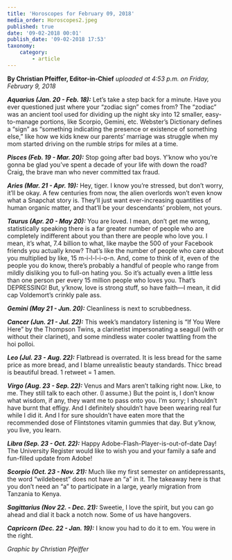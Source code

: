 ```yaml
---
title: 'Horoscopes for February 09, 2018'
media_order: Horoscopes2.jpeg
published: true
date: '09-02-2018 00:01'
publish_date: '09-02-2018 17:53'
taxonomy:
    category:
        - article
---
```


**By Christian Pfeiffer, Editor-in-Chief** _uploaded at 4:53 p.m. on Friday, February 9, 2018_

_**Aquarius (Jan. 20 - Feb. 18):**_ Let’s take a step back for a minute. Have you ever questioned just where your “zodiac sign” comes from? 
The “zodiac” was an ancient tool used for dividing up the night sky into 12 smaller, easy-to-manage portions, like Scorpio, Gemini, etc. 
Webster’s Dictionary defines a “sign” as “something indicating the presence or existence of something else,” like how we kids knew our parents’ marriage was struggle when my mom started driving on the rumble strips for miles at a time. 

_**Pisces (Feb. 19 - Mar. 20):**_ Stop going after bad boys. Y’know who you’re gonna be glad you’ve spent a decade of your life with down the road? Craig, the brave man who never committed tax fraud.

**_Aries (Mar. 21 - Apr. 19):_** Hey, tiger. I know you’re stressed, but don’t worry, it’ll be okay. A few centuries from now, the alien overlords won’t even know what a Snapchat story is. They’ll just want ever-increasing quantities of human organic matter, and that’ll be your descendants’ problem, not yours.

_**Taurus (Apr. 20 - May 20):**_ You are loved. I mean, don’t get me wrong, statistically speaking there is a far greater number of people who are completely indifferent about you than there are people who love you. I mean, it’s what, 7.4 billion to what, like maybe the 500 of your Facebook friends you actually know? That’s like the number of people who care about you multiplied by like, 15 m-i-l-l-i-o-n. And, come to think of it, even of the people you do know, there’s probably a handful of people who range from mildly disliking you to full-on hating you. So it’s actually even a little less than one person per every 15 million people who loves you. That’s DEPRESSING! But, y’know, love is strong stuff, so have faith—I mean, it did cap Voldemort’s crinkly pale ass.

**_Gemini (May 21 - Jun. 20):_** Cleanliness is next to scrubbedness.

**_Cancer (Jun. 21 - Jul. 22):_** This week’s mandatory listening is “If You Were Here” by the Thompson Twins, a clarinetist impersonating a seagull (with or without their clarinet), and some mindless water cooler twattling from the hoi polloi.

**_Leo (Jul. 23 - Aug. 22):_** Flatbread is overrated. It is less bread for the same price as more bread, and I blame unrealistic beauty standards. Thicc bread is beautiful bread. 1 retweet = 1 amen.

_**Virgo (Aug. 23 - Sep. 22):**_ Venus and Mars aren’t talking right now. Like, to me. They still talk to each other. (I assume.) But the point is, I don’t know what wisdom, if any, they want me to pass onto you. I’m sorry; I shouldn’t have burnt that effigy. And I definitely shouldn’t have been wearing real fur while I did it. And I for sure shouldn’t have eaten more that the recommended dose of Flintstones vitamin gummies that day. But y’know, you live, you learn.

_**Libra (Sep. 23 - Oct. 22):**_ Happy Adobe-Flash-Player-is-out-of-date Day! The University Register would like to wish you and your family a safe and fun-filled update from Adobe!

**_Scorpio (Oct. 23 - Nov. 21):_** Much like my first semester on antidepressants, the word “wildebeest” does not have an “a” in it. The takeaway here is that you don’t need an “a” to participate in a large, yearly migration from Tanzania to Kenya.

_**Sagittarius (Nov 22. - Dec. 21):**_ Sweetie, I love the spirit, but you can go ahead and dial it back a notch now. Some of us have hangovers.

_**Capricorn (Dec. 22 - Jan. 19):**_ I know you had to do it to em. You were in the right.

_Graphic by Christian Pfeiffer_
